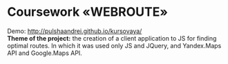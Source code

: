 # Coursework «WEBROUTE»
Demo: http://pulshaandrei.github.io/kursovaya/
</br>
<b>Theme of the project:</b> the creation of a client application to JS for finding optimal routes. In which it was used only JS and JQuery, and Yandex.Maps API and Google.Maps API.
